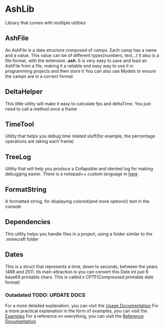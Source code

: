 # AshLib
Library that comes with multiple utilities

## AshFile
An AshFile is a data structure composed of camps. Each camp has a name and a value. This value can be of different types(numbers, text...)
It also is a file format, with the extension **.ash**. It is very easy to save and load an AshFile from a file, making it a reliable and easy way to use it in programming projects and then store it
You can also use Models to ensure the camps are in a correct format

## DeltaHelper
This little utility will make it easy to calculate fps and deltaTime. You just need to call a method once a frame

## TimeTool
Utility that helps you debug time related stuff(for example, the percentage operations are taking each frame)

## TreeLog
Utility that will help you produce a Collapsible and idented log for making debugging easier. There is a notepad++ custom language in [here](./n++)

## FormatString
A formatted string, for displaying colored(and more options!) text in the console

## Dependencies
This utility helps you handle files in a project, using a folder similar to the .minecraft folder

## Dates
This is a struct that represents a time, down to seconds, between the years 1488 and 2511.
Its main attraction is you can convert this Date int just 6 base64 printable chars. This is called s CPTF(Compressed printable date format)

### Outadated TODO: UPDATE DOCS
For a more detailed explanation, you can visit the [Usage Documentation](./documentation/AshLibUsageDocumentation.pdf)
For a more practical explanation in the form of examples, you can visit the [Examples](./documentation/examples)
For a reference on everything, you can visit the [Reference Documentation](./documentation/AshLibReferenceDocumentation.pdf)